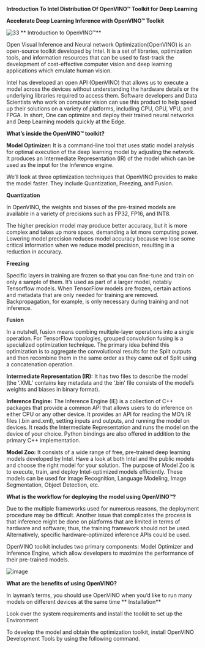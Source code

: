 **Introduction To Intel Distribution Of  OpenVINO™ Toolkit for Deep Learning**

**Accelerate Deep Learning Inference with  OpenVINO™ Toolkit**

![33](https://user-images.githubusercontent.com/75186414/176487352-0ade5f33-789b-4a47-af7a-0426f88c2b84.jpeg)
**
Introduction to  OpenVINO™**

Open Visual Inference and Neural network Optimization(OpenVINO) is an open-source toolkit developed by Intel. It is a set of libraries, optimization tools, and information resources that can be used to fast-track the development of cost-effective computer vision and deep learning applications which emulate human vision.

Intel has developed an open API (OpenVINO) that allows us to execute a model across the devices without understanding the hardware details or the underlying libraries required to access them. Software developers and Data Scientists who work on computer vision can use this product to help speed up their solutions on a variety of platforms, including CPU, GPU, VPU, and FPGA. In short, One can optimize and deploy their trained neural networks and Deep Learning models quickly at the Edge.

**What’s inside the OpenVINO™ toolkit?**

**Model Optimizer:** It is a command-line tool that uses static model analysis for optimal execution of the deep learning model by adjusting the network. It produces an Intermediate Representation (IR) of the model which can be used as the input for the Inference engine.

We’ll look at three optimization techniques that OpenVINO provides to make the model faster. They include Quantization, Freezing, and Fusion.

**Quantization**

In OpenVINO, the weights and biases of the pre-trained models are available in a variety of precisions such as FP32, FP16, and INT8.

The higher precision model may produce better accuracy, but it is more complex and takes up more space, demanding a lot more computing power. Lowering model precision reduces model accuracy because we lose some critical information when we reduce model precision, resulting in a reduction in accuracy.

**Freezing**

Specific layers in training are frozen so that you can fine-tune and train on only a sample of them. It’s used as part of a larger model, notably Tensorflow models. When TensorFlow models are frozen, certain actions and metadata that are only needed for training are removed. Backpropagation, for example, is only necessary during training and not inference.

**Fusion**

In a nutshell, fusion means combing multiple-layer operations into a single operation. For TensorFlow topologies, grouped convolution fusing is a specialized optimization technique. The primary idea behind this optimization is to aggregate the convolutional results for the Split outputs and then recombine them in the same order as they came out of Split using a concatenation operation.

**Intermediate Representation (IR):** It has two files to describe the model (the ‘.XML’ contains key metadata and the ‘.bin’ file consists of the model’s weights and biases in binary format).

**Inference Engine:** The Inference Engine (IE) is a collection of C++ packages that provide a common API that allows users to do inference on either CPU or any other device. It provides an API for reading the MO’s IR files (.bin and.xml), setting inputs and outputs, and running the model on devices. It reads the Intermediate Representation and runs the model on the device of your choice. Python bindings are also offered in addition to the primary C++ implementation.

**Model Zoo:** It consists of a wide range of free, pre-trained deep learning models developed by Intel. Have a look at both Intel and the public models and choose the right model for your solution. The purpose of Model Zoo is to execute, train, and deploy Intel-optimized models efficiently. These models can be used for Image Recognition, Language Modeling, Image Segmentation, Object Detection, etc.

**What is the workflow for deploying the model using OpenVINO™?**

Due to the multiple frameworks used for numerous reasons, the deployment procedure may be difficult. Another issue that complicates the process is that inference might be done on platforms that are limited in terms of hardware and software; thus, the training framework should not be used. Alternatively, specific hardware-optimized inference APIs could be used.

OpenVINO toolkit includes two primary components: Model Optimizer and Inference Engine, which allow developers to maximize the performance of their pre-trained models.

![image](https://user-images.githubusercontent.com/75186414/176489432-a33b7760-cfd8-4514-97f0-1d3dbc6a9071.png)

**What are the benefits of using OpenVINO?**

In layman’s terms, you should use OpenVINO when you’d like to run many models on different devices at the same time
**
Installation**

Look over the system requirements and install the toolkit to set up the Environment

To develop the model and obtain the optimization toolkit, install OpenVINO Development Tools by using the following command.

